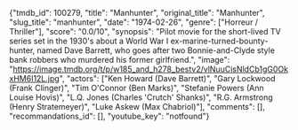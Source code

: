 {"tmdb_id": 100279, "title": "Manhunter", "original_title": "Manhunter", "slug_title": "manhunter", "date": "1974-02-26", "genre": ["Horreur / Thriller"], "score": "0.0/10", "synopsis": "Pilot movie for the short-lived TV series set in the 1930's about a World War I ex-marine-turned-bounty-hunter, named Dave Barrett, who goes after two Bonnie-and-Clyde style bank robbers who murdered his former girlfriend.", "image": "https://image.tmdb.org/t/p/w185_and_h278_bestv2/vlNuuCisNldCb1gG0OkxHM6I12L.jpg", "actors": ["Ken Howard (Dave Barrett)", "Gary Lockwood (Frank Clinger)", "Tim O'Connor (Ben Marks)", "Stefanie Powers (Ann Louise Hovis)", "L.Q. Jones (Charles 'Crutch' Shanks)", "R.G. Armstrong (Henry Stratemeyer)", "Luke Askew (Max Chabriol)"], "comments": [], "recommandations_id": [], "youtube_key": "notfound"}